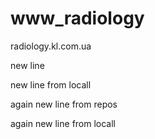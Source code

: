 # www_radiology
radiology.kl.com.ua

new line

new line from locall

again new line from repos

again new line from locall



